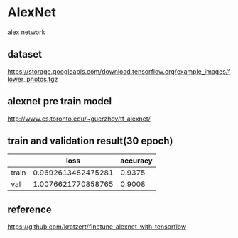# AlexNet
alex network
## dataset
https://storage.googleapis.com/download.tensorflow.org/example_images/flower_photos.tgz
## alexnet pre train model
http://www.cs.toronto.edu/~guerzhoy/tf_alexnet/
## train and validation result(30 epoch)
| |loss| accuracy
---|---|---
train| 0.9692613482475281|0.9375
val| 1.0076621770858765|0.9008
## reference 
https://github.com/kratzert/finetune_alexnet_with_tensorflow